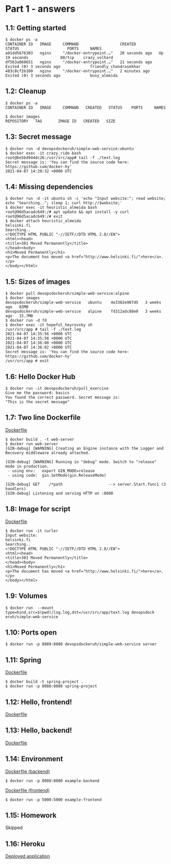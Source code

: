 # Part 1 - answers

## 1.1: Getting started

```
$ docker ps -a
CONTAINER ID   IMAGE     COMMAND                  CREATED          STATUS                     PORTS     NAMES
a81dd5676303   nginx     "/docker-entrypoint.…"   20 seconds ago   Up 19 seconds              80/tcp    crazy_volhard
df563a868651   nginx     "/docker-entrypoint.…"   21 seconds ago   Exited (0) 3 seconds ago             friendly_chandrasekhar
483c8cf2b100   nginx     "/docker-entrypoint.…"   2 minutes ago    Exited (0) 3 seconds ago             busy_almeida
```

## 1.2: Cleanup

```
$ docker ps -a
CONTAINER ID   IMAGE     COMMAND   CREATED   STATUS    PORTS     NAMES

$ docker images
REPOSITORY   TAG       IMAGE ID   CREATED   SIZE
```

## 1.3: Secret message

```
$ docker run -d devopsdockeruh/simple-web-service:ubuntu
$ docker exec -it crazy_ride bash
root@be5bd944dc26:/usr/src/app# tail -f ./text.log
Secret message is: 'You can find the source code here: https://github.com/docker-hy'
2021-04-07 14:20:32 +0000 UTC
```

## 1.4: Missing dependencies

```
$ docker run -d -it ubuntu sh -c 'echo "Input website:"; read website; echo "Searching.."; sleep 1; curl http://$website;'
$ docker exec -it heuristic_almeida bash
root@96d5acadc649:/# apt update && apt install -y curl
root@96d5acadc649:/# exit
$ docker attach heuristic_almeida
helsinki.fi
Searching..
<!DOCTYPE HTML PUBLIC "-//IETF//DTD HTML 2.0//EN">
<html><head>
<title>301 Moved Permanently</title>
</head><body>
<h1>Moved Permanently</h1>
<p>The document has moved <a href="http://www.helsinki.fi/">here</a>.</p>
</body></html>
```

## 1.5: Sizes of images

```
$ docker pull devopsdockeruh/simple-web-service:alpine
$ docker images
devopsdockeruh/simple-web-service   ubuntu    4e3362e907d5   3 weeks ago   83MB
devopsdockeruh/simple-web-service   alpine    fd312adc88e0   3 weeks ago   15.7MB
$ docker run -d fd
$ docker exec -it hopeful_heyrovsky sh
/usr/src/app # tail -f ./text.log
2021-04-07 14:35:56 +0000 UTC
2021-04-07 14:35:58 +0000 UTC
2021-04-07 14:36:00 +0000 UTC
2021-04-07 14:36:02 +0000 UTC
Secret message is: 'You can find the source code here: https://github.com/docker-hy'
/usr/src/app # exit
```

## 1.6: Hello Docker Hub

```
$ docker run -it devopsdockeruh/pull_exercise
Give me the password: basics
You found the correct password. Secret message is:
"This is the secret message"
```

## 1.7: Two line Dockerfile

[Dockerfile](./1.7/Dockerfile)

```
$ docker build . -t web-server
$ docker run web-server
[GIN-debug] [WARNING] Creating an Engine instance with the Logger and Recovery middleware already attached.

[GIN-debug] [WARNING] Running in "debug" mode. Switch to "release" mode in production.
 - using env:   export GIN_MODE=release
 - using code:  gin.SetMode(gin.ReleaseMode)

[GIN-debug] GET    /*path                    --> server.Start.func1 (3 handlers)
[GIN-debug] Listening and serving HTTP on :8080
```

## 1.8: Image for script

[Dockerfile](./1.8/Dockerfile)

```
$ docker run -it curler
Input website:
helsinki.fi
Searching..
<!DOCTYPE HTML PUBLIC "-//IETF//DTD HTML 2.0//EN">
<html><head>
<title>301 Moved Permanently</title>
</head><body>
<h1>Moved Permanently</h1>
<p>The document has moved <a href="http://www.helsinki.fi/">here</a>.</p>
</body></html>
```

## 1.9: Volumes

```
$ docker run  --mount type=bind,src=$(pwd)/log.log,dst=/usr/src/app/text.log devopsdock
eruh/simple-web-service
```

## 1.10: Ports open

```
$ docker run -p 8989:8080 devopsdockeruh/simple-web-service server
```

## 1.11: Spring

[Dockerfile](./1.11/Dockerfile)

```
$ docker build -t spring-project .
$ docker run -p 8080:8080 spring-project
```

## 1.12: Hello, frontend!

[Dockerfile](./1.12/Dockerfile)

## 1.13: Hello, backend!

[Dockerfile](./1.13/Dockerfile)

## 1.14: Environment

[Dockerfile (backend)](./1.14/back/Dockerfile)

```
$ docker run -p 8080:8080 example-backend
```

[Dockerfile (frontend)](./1.14/front/Dockerfile)

```
$ docker run -p 5000:5000 example-frontend
```

## 1.15: Homework

Skipped

## 1.16: Heroku

[Deployed application](https://docker-example-412345.herokuapp.com/)